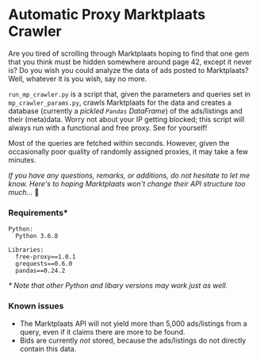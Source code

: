 # Automatic Proxy Marktplaats Crawler

Are you tired of scrolling through Marktplaats hoping to find that one gem that you think must be hidden somewhere around page 42, except it never is? Do you wish you could analyze the data of ads posted to Marktplaats? Well, whatever it is you wish, say no more.

`run_mp_crawler.py` is a script that, given the parameters and queries set in `mp_crawler_params.py`, crawls Marktplaats for the data and creates a database (currently a *pickled `Pandas` DataFrame*) of the ads/listings and their (meta)data. Worry not about your IP getting blocked; this script will always run with a functional and free proxy. See for yourself!

Most of the queries are fetched within seconds. However, given the occasionally poor quality of randomly assigned proxies, it may take a few minutes.

*If you have any questions, remarks, or additions, do not hesitate to let me know. Here's to hoping Marktplaats won't change their API structure too much...* 🤔

### Requirements*
```
Python:
  Python 3.6.8

Libraries:
  free-proxy==1.0.1
  grequests==0.6.0
  pandas==0.24.2
```
*\* Note that other Python and libary versions may work just as well.*


### Known issues
* The Marktplaats API will not yield more than 5,000 ads/listings from a query, even if it claims there are more to be found.
* Bids are currently *not* stored, because the ads/listings do not directly contain this data.
